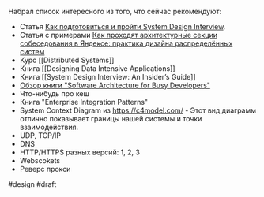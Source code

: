 Набрал список интересного из того, что сейчас рекомендуют:
- Статья [Как подготовиться и пройти System Design Interview](https://tellmeabout.tech/how-to-prepare-for-and-pass-the-system-design-interview-78b820589e8).
- Статья с примерами [Как проходят архитектурные секции собеседования в Яндексе: практика дизайна распределённых систем](https://habr.com/ru/companies/yandex/articles/564132/)
- Курс [[Distributed Systems]]
- Книга [[Designing Data Intensive Applications]]
- Книга [[System Design Interview: An Insider’s Guide]]
- [Обзор книги "Software Architecture for Busy Developers"](https://tellmeabout.tech/review-software-architecture-for-busy-developers-5b5abda1121e) 
- Что-нибудь про кеш
- Книга "Enterprise Integration Patterns"
- System Context Diagram из https://c4model.com/ - Этот вид диаграмм отлично показывает границы нашей системы и точки взаимодействия.
- UDP, TCP/IP
- DNS
- HTTP/HTTPS разных версий: 1, 2, 3
- Webscokets
- Реверс прокси

#design #draft